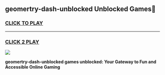
## geomertry-dash-unblocked Unblocked Games👋
<h3>
<a href="https://news.freeplayer.one?title=geomertry-dash-unblocked&ref=16F">CLICK TO PLAY</a></h3>
<hr>

<h3>
<a href="https://news.freeplayer.one?title=geomertry-dash-unblocked&ref=16F">CLICK 2 PLAY</a>
  
</h3>

<a href="https://news.freeplayer.one?title=geomertry-dash-unblocked&ref=16F/"><img src="https://clearcache.store/games.png"></a>


**geomertry-dash-unblocked games unblocked: Your Gateway to Fun and Accessible Online Gaming**
